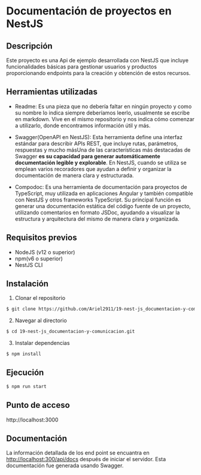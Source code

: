 # Documentación de proyectos en NestJS

## Descripción

Este proyecto es una Api de ejemplo desarrollada con NestJS que incluye funcionalidades básicas para gestionar usuarios y productos proporcionando endpoints para la creación y obtención de estos recursos.

## Herramientas utilizadas

- Readme: Es una pieza que no debería faltar en ningún proyecto y como su nombre lo indica siempre deberíamos leerlo, usualmente se escribe en markdown. Vive en el mismo repositorio y nos indica cómo comenzar a utilizarlo, donde encontramos información útil y más.

- Swagger(OpenAPI en NestJS): Esta herramienta define una interfaz estándar para describir APIs REST, que incluye rutas, parámetros, respuestas y mucho másUna de las características más destacadas de Swagger **es su capacidad para generar automáticamente documentación legible y explorable**. En NestJS, cuando se utiliza se emplean varios recoradores que ayudan a definir y organizar la documentación de manera clara y estructurada.

- Compodoc: Es una herramienta de documentación para proyectos de TypeScript, muy utilizada en aplicaciones Angular y también compatible con NestJS y otros frameworks TypeScript. Su principal función es generar una documentación estática del código fuente de un proyecto, utilizando comentarios en formato JSDoc, ayudando a visualizar la estructura y arquitectura del mismo de manera clara y organizada.

## Requisitos previos

- NodeJS (v12 o superior)
- npm(v6 o superior)
- NestJS CLI

## Instalación

1. Clonar el repositorio

```bash
$ git clone https://github.com/Ariel2911/19-nest-js_documentacion-y-comunicacion.git
```

2. Navegar al directorio

```bash
$ cd 19-nest-js_documentacion-y-comunicacion.git
```

3. Instalar dependencias

```bash
$ npm install
```

## Ejecución

```bash
$ npm run start
```

## Punto de acceso

http://localhost:3000

## Documentación

La información detallada de los end point se encuantra en [http://localhost:300/api/docs](http://localhost:300/api/docs) después de iniciar el servidor. Esta documentación fue generada usando Swagger.
